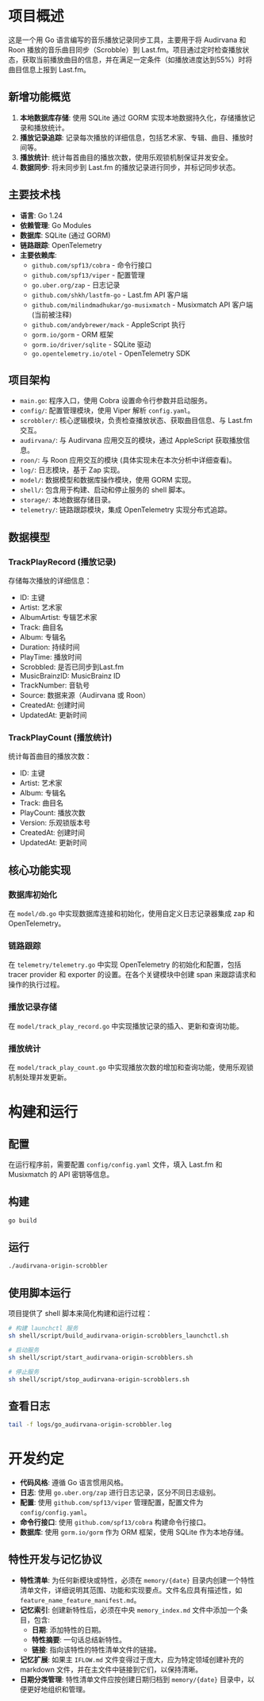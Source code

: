 # 项目概述

这是一个用 Go 语言编写的音乐播放记录同步工具，主要用于将 Audirvana 和 Roon 播放的音乐曲目同步（Scrobble）到 Last.fm。项目通过定时检查播放状态，获取当前播放曲目的信息，并在满足一定条件（如播放进度达到55%）时将曲目信息上报到 Last.fm。

## 新增功能概览

1. **本地数据库存储**: 使用 SQLite 通过 GORM 实现本地数据持久化，存储播放记录和播放统计。
2. **播放记录追踪**: 记录每次播放的详细信息，包括艺术家、专辑、曲目、播放时间等。
3. **播放统计**: 统计每首曲目的播放次数，使用乐观锁机制保证并发安全。
4. **数据同步**: 将未同步到 Last.fm 的播放记录进行同步，并标记同步状态。

## 主要技术栈

- **语言**: Go 1.24
- **依赖管理**: Go Modules
- **数据库**: SQLite (通过 GORM)
- **链路跟踪**: OpenTelemetry
- **主要依赖库**:
  - `github.com/spf13/cobra` - 命令行接口
  - `github.com/spf13/viper` - 配置管理
  - `go.uber.org/zap` - 日志记录
  - `github.com/shkh/lastfm-go` - Last.fm API 客户端
  - `github.com/milindmadhukar/go-musixmatch` - Musixmatch API 客户端 (当前被注释)
  - `github.com/andybrewer/mack` - AppleScript 执行
  - `gorm.io/gorm` - ORM 框架
  - `gorm.io/driver/sqlite` - SQLite 驱动
  - `go.opentelemetry.io/otel` - OpenTelemetry SDK

## 项目架构

- `main.go`: 程序入口，使用 Cobra 设置命令行参数并启动服务。
- `config/`: 配置管理模块，使用 Viper 解析 `config.yaml`。
- `scrobbler/`: 核心逻辑模块，负责检查播放状态、获取曲目信息、与 Last.fm 交互。
- `audirvana/`: 与 Audirvana 应用交互的模块，通过 AppleScript 获取播放信息。
- `roon/`: 与 Roon 应用交互的模块 (具体实现未在本次分析中详细查看)。
- `log/`: 日志模块，基于 Zap 实现。
- `model/`: 数据模型和数据库操作模块，使用 GORM 实现。
- `shell/`: 包含用于构建、启动和停止服务的 shell 脚本。
- `storage/`: 本地数据存储目录。
- `telemetry/`: 链路跟踪模块，集成 OpenTelemetry 实现分布式追踪。

## 数据模型

### TrackPlayRecord (播放记录)
存储每次播放的详细信息：
- ID: 主键
- Artist: 艺术家
- AlbumArtist: 专辑艺术家
- Track: 曲目名
- Album: 专辑名
- Duration: 持续时间
- PlayTime: 播放时间
- Scrobbled: 是否已同步到Last.fm
- MusicBrainzID: MusicBrainz ID
- TrackNumber: 音轨号
- Source: 数据来源（Audirvana 或 Roon）
- CreatedAt: 创建时间
- UpdatedAt: 更新时间

### TrackPlayCount (播放统计)
统计每首曲目的播放次数：
- ID: 主键
- Artist: 艺术家
- Album: 专辑名
- Track: 曲目名
- PlayCount: 播放次数
- Version: 乐观锁版本号
- CreatedAt: 创建时间
- UpdatedAt: 更新时间

## 核心功能实现

### 数据库初始化
在 `model/db.go` 中实现数据库连接和初始化，使用自定义日志记录器集成 zap 和 OpenTelemetry。

### 链路跟踪
在 `telemetry/telemetry.go` 中实现 OpenTelemetry 的初始化和配置，包括 tracer provider 和 exporter 的设置。在各个关键模块中创建 span 来跟踪请求和操作的执行过程。

### 播放记录存储
在 `model/track_play_record.go` 中实现播放记录的插入、更新和查询功能。

### 播放统计
在 `model/track_play_count.go` 中实现播放次数的增加和查询功能，使用乐观锁机制处理并发更新。

# 构建和运行

## 配置

在运行程序前，需要配置 `config/config.yaml` 文件，填入 Last.fm 和 Musixmatch 的 API 密钥等信息。

## 构建

```bash
go build
```

## 运行

```bash
./audirvana-origin-scrobbler
```

## 使用脚本运行

项目提供了 shell 脚本来简化构建和运行过程：

```bash
# 构建 launchctl 服务
sh shell/script/build_audirvana-origin-scrobblers_launchctl.sh

# 启动服务
sh shell/script/start_audirvana-origin-scrobblers.sh

# 停止服务
sh shell/script/stop_audirvana-origin-scrobblers.sh
```

## 查看日志

```bash
tail -f logs/go_audirvana-origin-scrobbler.log
```

# 开发约定

- **代码风格**: 遵循 Go 语言惯用风格。
- **日志**: 使用 `go.uber.org/zap` 进行日志记录，区分不同日志级别。
- **配置**: 使用 `github.com/spf13/viper` 管理配置，配置文件为 `config/config.yaml`。
- **命令行接口**: 使用 `github.com/spf13/cobra` 构建命令行接口。
- **数据库**: 使用 `gorm.io/gorm` 作为 ORM 框架，使用 SQLite 作为本地存储。

## 特性开发与记忆协议

- **特性清单**: 为任何新模块或特性，必须在 `memory/{date}` 目录内创建一个特性清单文件，详细说明其范围、功能和实现要点。文件名应具有描述性，如 `feature_name_feature_manifest.md`。
- **记忆索引**: 创建新特性后，必须在中央 `memory_index.md` 文件中添加一个条目，包含:
  - **日期**: 添加特性的日期。
  - **特性摘要**: 一句话总结新特性。
  - **链接**: 指向该特性的特性清单文件的链接。
- **记忆扩展**: 如果主 `IFLOW.md` 文件变得过于庞大，应为特定领域创建补充的 markdown 文件，并在主文件中链接到它们，以保持清晰。
- **日期分类管理**: 特性清单文件应按创建日期归档到 `memory/{date}` 目录中，以便更好地组织和管理。